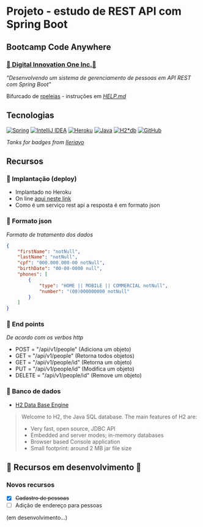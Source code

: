 # Projeto - estudo de REST API com Spring Boot

## Bootcamp Code Anywhere

### [🔗 Digital Innovation One Inc.🚀](https://web.digitalinnovation.one)

*"Desenvolvendo um sistema de gerenciamento de pessoas em API REST com Spring Boot"*

Bifurcado de [rpeleias](https://github.com/rpeleias/personapi_digital_innovation_one) - instruções em *[HELP.md](https://github.com/NeiTDutra/dio-restApi-managePeople/blob/main/HELP.md)*



## Tecnologias

[![Spring](https://img.shields.io/badge/spring-%236DB33F.svg?&style=for-the-badge&logo=spring&logoColor=white)](https://spring.io/projects/spring-boot)
[![IntelliJ IDEA](https://img.shields.io/badge/IntelliJIDEA-000000.svg?&style=for-the-badge&logo=intellij-idea&logoColor=white)](https://www.jetbrains.com/pt-br/idea/)
[![Heroku](https://img.shields.io/badge/heroku-%23430098.svg?&style=for-the-badge&logo=heroku&logoColor=white)](https://www.heroku.com)
[![Java](https://img.shields.io/badge/java-%23ED8B00.svg?&style=for-the-badge&logo=java&logoColor=white)](https://www.java.com/pt-BR/)
[![H2*db](https://img.shields.io/badge/H2-H2%20DATA%20BASE%20ENGINE-blue?style=for-the-badge)](https://www.h2database.com/html/main.html)
[![GitHub](https://img.shields.io/badge/github-%23121011.svg?&style=for-the-badge&logo=github&logoColor=white)](https://github.com/)


*Tanks for badges from [Ileriayo](https://github.com/Ileriayo/markdown-badges)*

## Recursos

### 📌 Implantação (deploy)

- Implantado no Heroku
- On line [aqui neste link](https://manage-people-api.herokuapp.com/api/v1/people)
- Como é um serviço rest api a resposta é em formato json

### 📌 Formato json

*Formato de tratamento dos dados*

```json
{
    "firstName": "notNull",
    "lastName": "notNull",
    "cpf": "000.000.000-00 notNull",
    "birthDate": "00-00-0000 null",
    "phones": [
        {
            "type": "HOME || MOBILE || COMMERCIAL notNull",
            "number": "(00)000000000 notNull"
        }
    ]
}
```

### 📌 End points

*De acordo com os verbos http*

- POST = "/api/v1/people" (Adiciona um objeto)
- GET = "/api/v1/people" (Retorna todos objetos)
- GET = "/api/v1/people/id" (Retorna um objeto)
- PUT = "/api/v1/people/id" (Modifica um objeto)
- DELETE = "/api/v1/people/id" (Remove um objeto)

### 📌 Banco de  dados

- [H2 Data Base Engine](https://www.h2database.com/html/main.html)

>
>Welcome to H2, the Java SQL database. The main features of H2 are:
>
>- Very fast, open source, JDBC API
>- Embedded and server modes; in-memory databases
>- Browser based Console application
>- Small footprint: around 2 MB jar file size
>

## 🚧 Recursos em desenvolvimento 🚧

### Novos recursos

- [x] ~~Cadastro de pessoas~~
- [ ] Adição de endereço para pessoas

(em desenvolvimento...)
